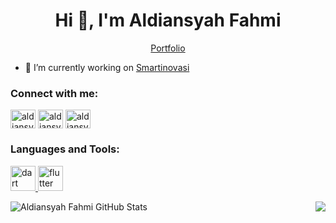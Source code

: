 <h1 align="center">Hi 👋, I'm Aldiansyah Fahmi</h1>
<p align="center">
  <a href="http://aldev.tempatkoding.com/" target="_blank">
    Portfolio
  </a>
</p>

- 🔭 I’m currently working on [Smartinovasi](https://smartinovasi.com/)

<h3 align="left">Connect with me:</h3>
<p align="left">
<a href="https://linkedin.com/in/aldiansyah99" target="blank"><img align="center" src="https://raw.githubusercontent.com/rahuldkjain/github-profile-readme-generator/master/src/images/icons/Social/linked-in-alt.svg" alt="aldiansyah99" height="30" width="40" /></a>
<a href="https://fb.com/aldiansyahfahmi10" target="blank"><img align="center" src="https://raw.githubusercontent.com/rahuldkjain/github-profile-readme-generator/master/src/images/icons/Social/facebook.svg" alt="aldiansyahfahmi10" height="30" width="40" /></a>
<a href="https://instagram.com/aldiansyahf99" target="blank"><img align="center" src="https://raw.githubusercontent.com/rahuldkjain/github-profile-readme-generator/master/src/images/icons/Social/instagram.svg" alt="aldiansyahf99" height="30" width="40" /></a>
</p>

<h3 align="left">Languages and Tools:</h3>

<p>
<a href="https://dart.dev" target="_blank" rel="noreferrer"> <img src="https://www.vectorlogo.zone/logos/dartlang/dartlang-icon.svg" alt="dart" width="40" height="40"/> </a>  <a href="https://flutter.dev" target="_blank" rel="noreferrer"> <img src="https://www.vectorlogo.zone/logos/flutterio/flutterio-icon.svg" alt="flutter" width="40" height="40"/> </a>
</p>

<img align="right" src="https://github-readme-stats.vercel.app/api/top-langs/?username=aldiansyahfahmi&title_color=ffffff&text_color=c9cacc&icon_color=2bbc8a&bg_color=454545" />

<img align="left" src="https://github-readme-stats.vercel.app/api?username=aldiansyahfahmi&show_icons=true&line_height=27&count_private=true&title_color=ffffff&text_color=c9cacc&icon_color=2bbc8a&bg_color=454545" alt="Aldiansyah Fahmi GitHub Stats" />
